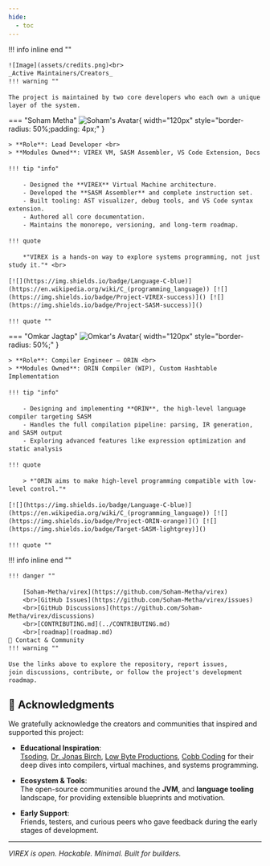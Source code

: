 ```yaml
---
hide:
  - toc
---
```


<div class="sidebar">
!!! info inline end ""

    ![Image](assets/credits.png)<br>
    _Active Maintainers/Creators_
    !!! warning ""

    The project is maintained by two core developers who each own a unique layer of the system.
</div>

=== "Soham Metha"
    ![Soham's Avatar](https://www.github.com/Soham-Metha.png){ width="120px" style="border-radius: 50%;padding: 4px;" } 

    > **Role**: Lead Developer <br>
    > **Modules Owned**: VIREX VM, SASM Assembler, VS Code Extension, Docs

    !!! tip "info"

        - Designed the **VIREX** Virtual Machine architecture.
        - Developed the **SASM Assembler** and complete instruction set.
        - Built tooling: AST visualizer, debug tools, and VS Code syntax extension.
        - Authored all core documentation.
        - Maintains the monorepo, versioning, and long-term roadmap.

    !!! quote

        *"VIREX is a hands-on way to explore systems programming, not just study it."* <br>

    [![](https://img.shields.io/badge/Language-C-blue)](https://en.wikipedia.org/wiki/C_(programming_language)) [![](https://img.shields.io/badge/Project-VIREX-success)]() [![](https://img.shields.io/badge/Project-SASM-success)]()

    !!! quote ""
    

=== "Omkar Jagtap"
    ![Omkar's Avatar](https://www.gravatar.com/avatar/00000000000000000000000000000000?d=mp&f=y){ width="120px" style="border-radius: 50%;" }
    
    > **Role**: Compiler Engineer – ORIN <br>
    > **Modules Owned**: ORIN Compiler (WIP), Custom Hashtable Implementation

    !!! tip "info"

        - Designing and implementing **ORIN**, the high-level language compiler targeting SASM  
        - Handles the full compilation pipeline: parsing, IR generation, and SASM output  
        - Exploring advanced features like expression optimization and static analysis

    !!! quote

        > *"ORIN aims to make high-level programming compatible with low-level control."*

    [![](https://img.shields.io/badge/Language-C-blue)](https://en.wikipedia.org/wiki/C_(programming_language)) [![](https://img.shields.io/badge/Project-ORIN-orange)]() [![](https://img.shields.io/badge/Target-SASM-lightgrey)]()  

    !!! quote ""


!!! info inline end ""

    !!! danger ""

        [Soham-Metha/virex](https://github.com/Soham-Metha/virex)
        <br>[GitHub Issues](https://github.com/Soham-Metha/virex/issues)
        <br>[GitHub Discussions](https://github.com/Soham-Metha/virex/discussions)
        <br>[CONTRIBUTING.md](../CONTRIBUTING.md)
        <br>[roadmap](roadmap.md)
    🤝 Contact & Community
    !!! warning ""

    Use the links above to explore the repository, report issues, 
    join discussions, contribute, or follow the project's development roadmap.



## 🙏 Acknowledgments

We gratefully acknowledge the creators and communities that inspired and supported this project:

- **Educational Inspiration**:  
  [Tsoding](https://www.youtube.com/playlist?list=PLpM-Dvs8t0VY73ytTCQqgvgCWttV3m8LM), [Dr. Jonas Birch](https://www.youtube.com/@dr-Jonas-Birch), [Low Byte Productions](https://www.youtube.com/playlist?list=PLP29wDx6QmW5DdwpdwHCRJsEubS5NrQ9b), [Cobb Coding](https://www.youtube.com/playlist?list=PLRnI_2_ZWhtCxHQ_3zDfW0-RgiWo8ftyj) for their deep dives into compilers, virtual machines, and systems programming.

- **Ecosystem & Tools**:  
  The open-source communities around the **JVM**, and **language tooling** landscape, for providing extensible blueprints and motivation.

- **Early Support**:  
  Friends, testers, and curious peers who gave feedback during the early stages of development.



---

_VIREX is open. Hackable. Minimal. Built for builders._
